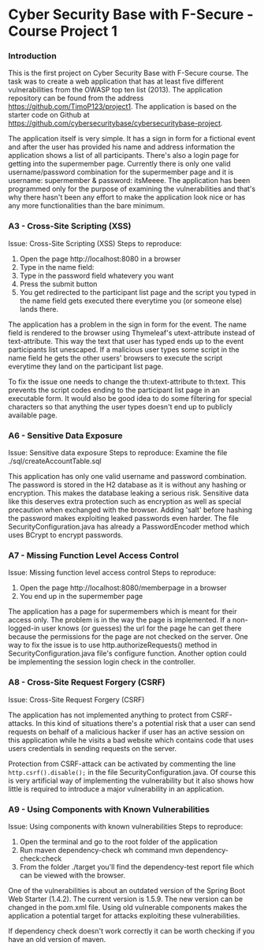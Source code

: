 
# Cyber Security Base with F-Secure - Course Project 1

### Introduction

This is the first project on Cyber Security Base with F-Secure course. The task was to create a web application that has at least five different vulnerabilities from the OWASP top ten list (2013). The application repository can be found from the address https://github.com/TimoP123/project1. The application is based on the starter code on Github at https://github.com/cybersecuritybase/cybersecuritybase-project.

The application itself is very simple. It has a sign in form for a fictional event and after the user has provided his name and address information the application shows a list of all participants. There's also a login page for getting into the supermember page. Currently there is only one valid username/password combination for the supermember page and it is username: supermember & password: itsMeeee. The application has been programmed only for the purpose of examining the vulnerabilities and that's why there hasn't been any effort to make the application look nice or has any more functionalities than the bare minimum.

### A3 - Cross-Site Scripting (XSS)

Issue: Cross-Site Scripting (XSS)
Steps to reproduce:
1. Open the page http://localhost:8080 in a browser
2. Type in the name field: <script> alert('Buhahahahaaa!'); </script>
3. Type in the password field whatevery you want
4. Press the submit button
5. You get redirected to the participant list page and the script you typed in the name field gets executed there everytime you (or someone else) lands there.

The application has a problem in the sign in form for the event. The name field is rendered to the browser using Thymeleaf's utext-attribute instead of text-attribute. This way the text that user has typed ends up to the event participants list unescaped. If a malicious user types some script in the name field he gets the other users' browsers to execute the script everytime they land on the participant list page.

To fix the issue one needs to change the th:utext-attribute to th:text. This prevents the script codes ending to the participant list page in an executable form. It would also be good idea to do some filtering for special characters so that anything the user types doesn't end up to publicly available page.


### A6 - Sensitive Data Exposure

Issue: Sensitive data exposure
Steps to reproduce: Examine the file ./sql/createAccountTable.sql

This application has only one valid username and password combination. The password is stored in the H2 database as it is without any hashing or encryption. This makes the database leaking a serious risk. Sensitive data like this deserves extra protection such as encryption as well as special precaution when exchanged with the browser. Adding 'salt' before hashing the password makes exploiting leaked passwords even harder. The file SecurityConfiguration.java has already a PasswordEncoder method which uses BCrypt to encrypt passwords.

### A7 - Missing Function Level Access Control

Issue: Missing function level access control
Steps to reproduce:
1. Open the page http://localhost:8080/memberpage in a browser
2. You end up in the supermember page

The application has a page for supermembers which is meant for their access only. The problem is in the way the page is implemented. If a non-logged-in user knows (or guesses) the url for the page he can get there because the permissions for the page are not checked on the server. One way to fix the issue is to use http.authorizeRequests() method in SecurityConfiguration.java file's configure function. Another option could be implementing the session login check in the controller.

### A8 - Cross-Site Request Forgery (CSRF)

Issue: Cross-Site Request Forgery (CSRF)

The application has not implemented anything to protect from CSRF-attacks. In this kind of situations there's a potential risk that a user can send requests on behalf of a malicious hacker if user has an active session on this application while he visits a bad website which contains code that uses users credentials in sending requests on the server.

Protection from CSRF-attack can be activated by commenting the line `http.csrf().disable();` in the file SecurityConfiguration.java. Of course this is very artificial way of implementing the vulnerability but it also shows how little is required to introduce a major vulnerability in an application.

### A9 - Using Components with Known Vulnerabilities

Issue: Using components with known vulnerabilities
Steps to reproduce:
1. Open the terminal and go to the root folder of the application
2. Run maven dependency-check wh command mvn dependency-check:check
3. From the folder ./target you'll find the dependency-test report file which can be viewed with the browser.

One of the vulnerabilities is about an outdated version of the Spring Boot Web Starter (1.4.2). The current version is 1.5.9. The new version can be changed in the pom.xml file. Using old vulnerable components makes the application a potential target for attacks exploiting these vulnerabilities.

If dependency check doesn't work correctly it can be worth checking if you have an old version of maven.

